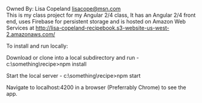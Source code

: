 Owned By: Lisa Copeland lisacope@msn.com	
This is my class project for my Angular 2/4 class, It has an Angular 2/4 front end, uses Firebase for persistent storage 
and is hosted on Amazon Web Services at http://lisa-copeland-recipebook.s3-website-us-west-2.amazonaws.com/

To install and run locally: 

Download or clone into a local subdirectory and run - 
c:\something\recipe>npm install

Start the local server - 
c:\something\recipe>npm start

Navigate to localhost:4200 in a browser (Preferrably Chrome) to see the app.
